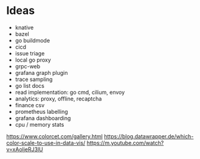 # Ideas

- knative
- bazel
- go buildmode
- cicd
- issue triage
- local go proxy
- grpc-web
- grafana graph plugin
- trace sampling
- go list docs
- read implementation: go cmd, cilium, envoy
- analytics: proxy, offline, recaptcha
- finance csv
- prometheus labelling
- grafana dashboarding
- cpu / memory stats

https://www.colorcet.com/gallery.html
https://blog.datawrapper.de/which-color-scale-to-use-in-data-vis/
https://m.youtube.com/watch?v=xAoljeRJ3lU
